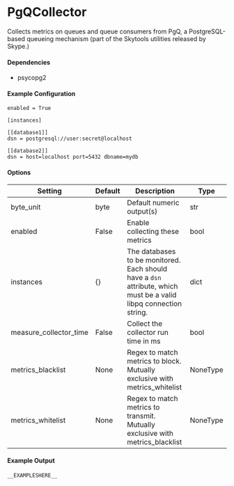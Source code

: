 <!--This file was generated from the python source
Please edit the source to make changes
-->
PgQCollector
=====

Collects metrics on queues and queue consumers from PgQ, a PostgreSQL-based
queueing mechanism (part of the Skytools utilities released by Skype.)

#### Dependencies

 * psycopg2

#### Example Configuration

```
enabled = True

[instances]

[[database1]]
dsn = postgresql://user:secret@localhost

[[database2]]
dsn = host=localhost port=5432 dbname=mydb
```

#### Options

Setting | Default | Description | Type
--------|---------|-------------|-----
byte_unit | byte | Default numeric output(s) | str
enabled | False | Enable collecting these metrics | bool
instances | {} | The databases to be monitored. Each should have a `dsn` attribute, which must be a valid libpq connection string. | dict
measure_collector_time | False | Collect the collector run time in ms | bool
metrics_blacklist | None | Regex to match metrics to block. Mutually exclusive with metrics_whitelist | NoneType
metrics_whitelist | None | Regex to match metrics to transmit. Mutually exclusive with metrics_blacklist | NoneType

#### Example Output

```
__EXAMPLESHERE__
```

